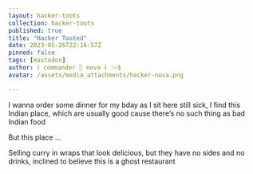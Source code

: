 ```yaml
---
layout: hacker-toots
collection: hacker-toots
published: true
title: "Hacker Tooted"
date: 2023-05-26T22:16:57Z
pinned: false
tags: [mastodon]
author: ⸸ commander ░ nova ⸸ :~$
avatar: /assets/media_attachments/hacker-nova.png

---
```


<p>I wanna order some dinner for my bday as I sit here still sick, I find this Indian place, which are usually good cause there’s no such thing as bad Indian food</p><p>But this place …</p><p>Selling curry in wraps that look delicious, but they have no sides and no drinks, inclined to believe this is a ghost restaurant</p>


